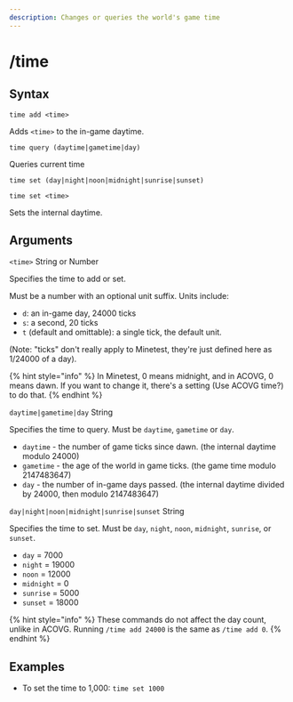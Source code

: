 ```yaml
---
description: Changes or queries the world's game time
---
```


# /time

## Syntax

`time add <time>`

Adds `<time>` to the in-game daytime.

`time query (daytime|gametime|day)`

Queries current time

`time set (day|night|noon|midnight|sunrise|sunset)`

`time set <time>`

Sets the internal daytime.

## Arguments

`<time>` String or Number

Specifies the time to add or set.

Must be a number with an optional unit suffix. Units include:

* `d`: an in-game day, 24000 ticks
* `s`: a second, 20 ticks
* `t` (default and omittable): a single tick, the default unit.

(Note: "ticks" don't really apply to Minetest, they're just defined here as 1/24000 of a day).

{% hint style="info" %}
In Minetest, 0 means midnight, and in ACOVG, 0 means dawn. If you want to change it, there's a setting (Use ACOVG time?) to do that.
{% endhint %}

`daytime|gametime|day` String

Specifies the time to query. Must be `daytime`, `gametime` or `day`.

* `daytime` - the number of game ticks since dawn. (the internal daytime modulo 24000)
* `gametime` - the age of the world in game ticks. (the game time modulo 2147483647)
* `day` - the number of in-game days passed. (the internal daytime divided by 24000, then modulo 2147483647)

`day|night|noon|midnight|sunrise|sunset` String

Specifies the time to set. Must be `day`, `night`, `noon`, `midnight`, `sunrise`, or `sunset`.

* `day` = 7000
* `night` = 19000
* `noon` = 12000
* `midnight` = 0
* `sunrise` = 5000
* `sunset` = 18000

{% hint style="info" %}
These commands do not affect the day count, unlike in ACOVG. Running `/time add 24000` is the same as `/time add 0`.
{% endhint %}

## Examples

* To set the time to 1,000: `time set 1000`
